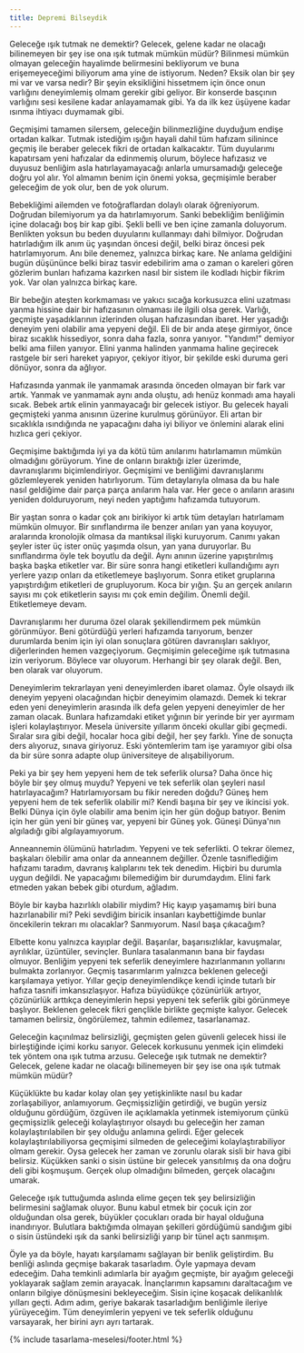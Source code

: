 ```yaml
---
title: Depremi Bilseydik
---
```


Geleceğe ışık tutmak ne demektir? Gelecek, gelene kadar ne olacağı bilinemeyen
bir şey ise ona ışık tutmak mümkün müdür? Bilinmesi mümkün olmayan geleceğin
hayalimde belirmesini bekliyorum ve buna erişemeyeceğimi biliyorum ama yine de
istiyorum. Neden? Eksik olan bir şey mi var ve varsa nedir? Bir şeyin
eksikliğini hissetmem için önce onun varlığını deneyimlemiş olmam gerekir gibi
geliyor. Bir konserde basçının varlığını sesi kesilene kadar anlayamamak gibi.
Ya da ilk kez üşüyene kadar ısınma ihtiyacı duymamak gibi.

Geçmişimi tamamen silersem, geleceğin bilinmezliğine duyduğum endişe ortadan
kalkar. Tutmak istediğim ışığın hayali dahil tüm hafızam silinince geçmiş ile
beraber gelecek fikri de ortadan kalkacaktır. Tüm duyularımı kapatırsam yeni
hafızalar da edinmemiş olurum, böylece hafızasız ve duyusuz benliğim asla
hatırlayamayacağı anlarla umursamadığı geleceğe doğru yol alır. Yol almamın
benim için önemi yoksa, geçmişimle beraber geleceğim de yok olur, ben de yok
olurum.

Bebekliğimi ailemden ve fotoğraflardan dolaylı olarak öğreniyorum. Doğrudan
bilemiyorum ya da hatırlamıyorum. Sanki bebekliğim benliğimin içine dolacağı boş
bir kap gibi. Şekli belli ve ben içine zamanla doluyorum. Benlikten yoksun bu
beden duyularını kullanmayı dahi bilmiyor. Doğrudan hatırladığım ilk anım üç
yaşından öncesi değil, belki biraz öncesi pek hatırlamıyorum. Anı bile denemez,
yalnızca birkaç kare. Ne anlama geldiğini bugün düşününce belki biraz tasvir
edebilirim ama o zaman o kareleri gören gözlerim bunları hafızama kazırken nasıl
bir sistem ile kodladı hiçbir fikrim yok. Var olan yalnızca birkaç kare.

Bir bebeğin ateşten korkmaması ve yakıcı sıcağa korkusuzca elini uzatması yanma
hissine dair bir hafızasının olmaması ile ilgili olsa gerek. Varlığı, geçmişte
yaşadıklarının izlerinden oluşan hafızasından ibaret. Her yaşadığı deneyim yeni
olabilir ama yepyeni değil. Eli de bir anda ateşe girmiyor, önce biraz sıcaklık
hissediyor, sonra daha fazla, sonra yanıyor. "Yandım!" demiyor belki ama fiilen
yanıyor. Elini yanma halinden yanmama haline geçirecek rastgele bir seri hareket
yapıyor, çekiyor itiyor, bir şekilde eski duruma geri dönüyor, sonra da ağlıyor.

Hafızasında yanmak ile yanmamak arasında önceden olmayan bir fark var artık.
Yanmak ve yanmamak aynı anda oluştu, adı henüz konmadı ama hayali sıcak. Bebek
artık elinin yanmayacağı bir gelecek istiyor. Bu gelecek hayali geçmişteki yanma
anısının üzerine kurulmuş görünüyor. Eli artan bir sıcaklıkla ısındığında ne
yapacağını daha iyi biliyor ve önlemini alarak elini hızlıca geri çekiyor.

Geçmişime baktığımda iyi ya da kötü tüm anılarımı hatırlamamın mümkün olmadığını
görüyorum. Yine de onların bıraktığı izler üzerimde, davranışlarımı
biçimlendiriyor. Geçmişimi ve benliğimi davranışlarımı gözlemleyerek yeniden
hatırlıyorum. Tüm detaylarıyla olmasa da bu hale nasıl geldiğime dair parça
parça anılarım hala var. Her gece o anıların arasını yeniden dolduruyorum, neyi
neden yaptığımı hafızamda tutuyorum.

Bir yaştan sonra o kadar çok anı birikiyor ki artık tüm detayları hatırlamam
mümkün olmuyor. Bir sınıflandırma ile benzer anıları yan yana koyuyor,
aralarında kronolojik olmasa da mantıksal ilişki kuruyorum. Canımı yakan şeyler
ister üç ister onüç yaşımda olsun, yan yana duruyorlar. Bu sınıflandırma öyle
tek boyutlu da değil. Aynı anının üzerine yapıştırılmış başka başka etiketler
var. Bir süre sonra hangi etiketleri kullandığımı ayrı yerlere yazıp onları da
etiketlemeye başlıyorum. Sonra etiket gruplarına yapıştırdığım etiketleri de
grupluyorum. Koca bir yığın. Şu an gerçek anıların sayısı mı çok etiketlerin
sayısı mı çok emin değilim. Önemli değil. Etiketlemeye devam.

Davranışlarımı her duruma özel olarak şekillendirmem pek mümkün görünmüyor. Beni
götürdüğü yerleri hafızamda tarıyorum, benzer durumlarda benim için iyi olan
sonuçlara götüren davranışları saklıyor, diğerlerinden hemen vazgeçiyorum.
Geçmişimin geleceğime ışık tutmasına izin veriyorum. Böylece var oluyorum.
Herhangi bir şey olarak değil. Ben, ben olarak var oluyorum.

Deneyimlerim tekrarlayan yeni deneyimlerden ibaret olamaz. Öyle olsaydı ilk
deneyim yepyeni olacağından hiçbir deneyimim olamazdı. Demek ki tekrar eden yeni
deneyimlerin arasında ilk defa gelen yepyeni deneyimler de her zaman olacak.
Bunlara hafızamdaki etiket yığının bir yerinde bir yer ayırmam işleri
kolaylaştırıyor. Mesela üniversite yıllarım önceki okullar gibi geçmedi. Sıralar
sıra gibi değil, hocalar hoca gibi değil, her şey farklı. Yine de sonuçta ders
alıyoruz, sınava giriyoruz. Eski yöntemlerim tam işe yaramıyor gibi olsa da bir
süre sonra adapte olup üniversiteye de alışabiliyorum.

Peki ya bir şey hem yepyeni hem de tek seferlik olursa? Daha önce hiç böyle bir
şey olmuş muydu? Yepyeni ve tek seferlik olan şeyleri nasıl hatırlayacağım?
Hatırlamıyorsam bu fikir nereden doğdu? Güneş hem yepyeni hem de tek seferlik
olabilir mi? Kendi başına bir şey ve ikincisi yok. Belki Dünya için öyle
olabilir ama benim için her gün doğup batıyor. Benim için her gün yeni bir güneş
var, yepyeni bir Güneş yok. Güneşi Dünya'nın algıladığı gibi algılayamıyorum.

Anneannemin ölümünü hatırladım. Yepyeni ve tek seferlikti. O tekrar ölemez,
başkaları ölebilir ama onlar da anneannem değiller. Özenle tasniflediğim
hafızamı taradım, davranış kalıplarını tek tek denedim. Hiçbiri bu durumla uygun
değildi. Ne yapacağımı bilemediğim bir durumdaydım. Elini fark etmeden yakan
bebek gibi oturdum, ağladım.

Böyle bir kayba hazırlıklı olabilir miydim? Hiç kayıp yaşamamış biri buna
hazırlanabilir mi? Peki sevdiğim biricik insanları kaybettiğimde bunlar
öncekilerin tekrarı mı olacaklar? Sanmıyorum. Nasıl başa çıkacağım?

Elbette konu yalnızca kayıplar değil. Başarılar, başarısızlıklar, kavuşmalar,
ayrılıklar, üzüntüler, sevinçler. Bunlara tasalanmanın bana bir faydası olmuyor.
Benliğim yepyeni tek seferlik deneyimlere hazırlanmanın yollarını bulmakta
zorlanıyor. Geçmiş tasarımlarım yalnızca beklenen geleceği karşılamaya yetiyor.
Yıllar geçip deneyimlendikçe kendi içinde tutarlı bir hafıza tasnifi
imkansızlaşıyor. Hafıza büyüdükçe çözünürlük artıyor, çözünürlük arttıkça
deneyimlerin hepsi yepyeni tek seferlik gibi görünmeye başlıyor. Beklenen
gelecek fikri gençlikle birlikte geçmişte kalıyor. Gelecek tamamen belirsiz,
öngörülemez, tahmin edilemez, tasarlanamaz.

Geleceğin kaçınılmaz belirsizliği, geçmişten gelen güvenli gelecek hissi ile
birleştiğinde içimi korku sarıyor. Gelecek korkusunu yenmek için elimdeki tek
yöntem ona ışık tutma arzusu. Geleceğe ışık tutmak ne demektir? Gelecek, gelene
kadar ne olacağı bilinemeyen bir şey ise ona ışık tutmak mümkün müdür?

Küçüklükte bu kadar kolay olan şey yetişkinlikte nasıl bu kadar zorlaşabiliyor,
anlamıyorum. Geçmişsizliğin getirdiği, ve bugün yersiz olduğunu gördüğüm,
özgüven ile açıklamakla yetinmek istemiyorum çünkü geçmişsizlik geleceği
kolaylaştırıyor olsaydı bu geleceğin her zaman kolaylaştırılabilen bir şey
olduğu anlamına gelirdi. Eğer gelecek kolaylaştırılabiliyorsa geçmişimi silmeden
de geleceğimi kolaylaştırabiliyor olmam gerekir. Oysa gelecek her zaman ve
zorunlu olarak sisli bir hava gibi belirsiz. Küçükken sanki o sisin üstüne bir
gelecek yansıtılmış da ona doğru deli gibi koşmuşum. Gerçek olup olmadığını
bilmeden, gerçek olacağını umarak.

Geleceğe ışık tuttuğumda aslında elime geçen tek şey belirsizliğin belirmesini
sağlamak oluyor. Bunu kabul etmek bir çocuk için zor olduğundan olsa gerek,
büyükler çocukları orada bir hayal olduğuna inandırıyor. Bulutlara baktığımda
olmayan şekilleri gördüğümü sandığım gibi o sisin üstündeki ışık da sanki
belirsizliği yarıp bir tünel açtı sanmışım.

Öyle ya da böyle, hayatı karşılamamı sağlayan bir benlik geliştirdim. Bu benliği
aslında geçmişe bakarak tasarladım. Öyle yapmaya devam edeceğim. Daha temkinli
adımlarla bir ayağım geçmişte, bir ayağım geleceği yoklayarak sağlam zemin
arayacak. İnançlarımın kapsamını daraltacağım ve onların bilgiye dönüşmesini
bekleyeceğim. Sisin içine koşacak delikanlılık yılları geçti. Adım adım, geriye
bakarak tasarladığım benliğimle ileriye yürüyeceğim. Tüm deneyimlerin yepyeni ve
tek seferlik olduğunu varsayarak, her birini ayrı ayrı tartarak.

{% include tasarlama-meselesi/footer.html %}
